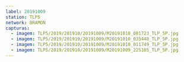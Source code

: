 ```yaml
---
label: 20191009
station: TLP5
network: BRAMON
capturas:
  - imagem: TLP5/2019/201910/20191009/M20191010_081723_TLP_5P.jpg
  - imagem: TLP5/2019/201910/20191009/M20191010_035448_TLP_5P.jpg
  - imagem: TLP5/2019/201910/20191009/M20191010_011749_TLP_5P.jpg
  - imagem: TLP5/2019/201910/20191009/M20191009_225105_TLP_5P.jpg
---
```

